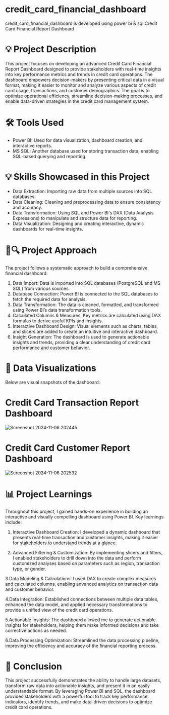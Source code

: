 # credit_card_financial_dashboard
credit_card_financial_dashboard is developed using power bi &amp; sql
 Credit Card Financial Report Dashboard


# 💡 Project Description

This project focuses on developing an advanced Credit Card Financial Report Dashboard designed to provide stakeholders with real-time insights into key performance metrics and trends in credit card operations. The dashboard empowers decision-makers by presenting critical data in a visual format, making it easier to monitor and analyze various aspects of credit card usage, transactions, and customer demographics.
The goal is to optimize operational efficiency, streamline decision-making processes, and enable data-driven strategies in the credit card management system.

#  🛠️ Tools Used
 
- Power BI: Used for data visualization, dashboard creation, and interactive reports.
- MS SQL: Another database used for storing transaction data, enabling SQL-based querying and reporting.



# 💡 Skills Showcased in this Project
 
- Data Extraction: Importing raw data from multiple sources into SQL databases.
- Data Cleaning: Cleaning and preprocessing data to ensure consistency and accuracy.
- Data Transformation: Using SQL and Power BI's DAX (Data Analysis Expressions) to manipulate and structure data for reporting.
- Data Visualization: Designing and creating interactive, dynamic dashboards for real-time insights.



# 📅🔍 Project Approach

The project follows a systematic approach to build a comprehensive financial dashboard:

1. Data Import: Data is imported into SQL databases (PostgreSQL and MS SQL) from various sources.
2. Database Connection: Power BI is connected to the SQL databases to fetch the required data for analysis.
3. Data Transformation: The data is cleaned, formatted, and transformed using Power BI’s data transformation tools.
4. Calculated Columns & Measures: Key metrics are calculated using DAX formulas to derive useful KPIs and insights.
5. Interactive Dashboard Design: Visual elements such as charts, tables, and slicers are added to create an intuitive and interactive dashboard.
6. Insight Generation: The dashboard is used to generate actionable insights and trends, providing a clear understanding of credit card performance and customer behavior.



# 📸 Data Visualizations

Below are visual snapshots of the dashboard:

# Credit Card Transaction Report Dashboard 
![Screenshot 2024-11-06 202445](https://github.com/user-attachments/assets/150615a5-21cb-48d9-87fc-d97149d5a5e1)


# Credit Card Customer Report Dashboard
![Screenshot 2024-11-06 202532](https://github.com/user-attachments/assets/5428b9b3-8e27-42ac-b744-fb81d9730352)



# 📊 Project Learnings

Throughout this project, I gained hands-on experience in building an interactive and visually compelling dashboard using Power BI. Key learnings include:

1. Interactive Dashboard Creation: I developed a dynamic dashboard that presents real-time transaction and customer insights, making it easier for stakeholders to understand trends at a glance.
   
2. Advanced Filtering & Customization: By implementing slicers and filters, I enabled stakeholders to drill down into the data and perform customized analyses based on parameters such as region, transaction type, or gender.

3.Data Modeling & Calculations: I used DAX to create complex measures and calculated columns, enabling advanced analytics on transaction data and customer behavior.

4.Data Integration: Established connections between multiple data tables, enhanced the data model, and applied necessary transformations to provide a unified view of the credit card operations.

5.Actionable Insights: The dashboard allowed me to generate actionable insights for stakeholders, helping them make informed decisions and take corrective actions as needed.

6.Data Processing Optimization: Streamlined the data processing pipeline, improving the efficiency and accuracy of the financial reporting process.

# 🔄 Conclusion

This project successfully demonstrates the ability to handle large datasets, transform raw data into actionable insights, and present it in an easily understandable format. By leveraging Power BI and SQL, the dashboard provides stakeholders with a powerful tool to track key performance indicators, identify trends, and make data-driven decisions to optimize credit card operations.



